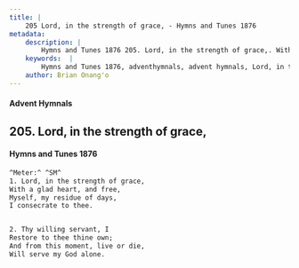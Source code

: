 ```yaml
---
title: |
    205 Lord, in the strength of grace, - Hymns and Tunes 1876
metadata:
    description: |
        Hymns and Tunes 1876 205. Lord, in the strength of grace,. With a glad heart, and free, Myself, my residue of days, I consecrate to thee. 
    keywords:  |
        Hymns and Tunes 1876, adventhymnals, advent hymnals, Lord, in the strength of grace,, With a glad heart, and free,, 
    author: Brian Onang'o
---
```


#### Advent Hymnals
## 205. Lord, in the strength of grace,
####  Hymns and Tunes 1876

```txt
^Meter:^ ^SM^
1. Lord, in the strength of grace,
With a glad heart, and free,
Myself, my residue of days,
I consecrate to thee.


2. Thy willing servant, I
Restore to thee thine own;
And from this moment, live or die,
Will serve my God alone.
```